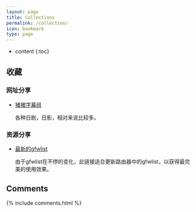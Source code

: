 ```yaml
---
layout: page
title: Collections
permalink: /collection/
icon: bookmark
type: page
---
```


* content
{:toc}

## 收藏

### 网址分享

* [猪猪字幕组](http://www.zzrbl.com/)

    各种日剧，日影，相对来说比较多。

### 资源分享

* [最新的gfwlist](https://cokebar.github.io/gfwlist2dnsmasq/dnsmasq_gfwlist_ipset.conf)

    由于gfwlist在不停的变化，此链接适合更新路由器中的gfwlist，以获得最完美的使用效果。


## Comments

{% include comments.html %}
